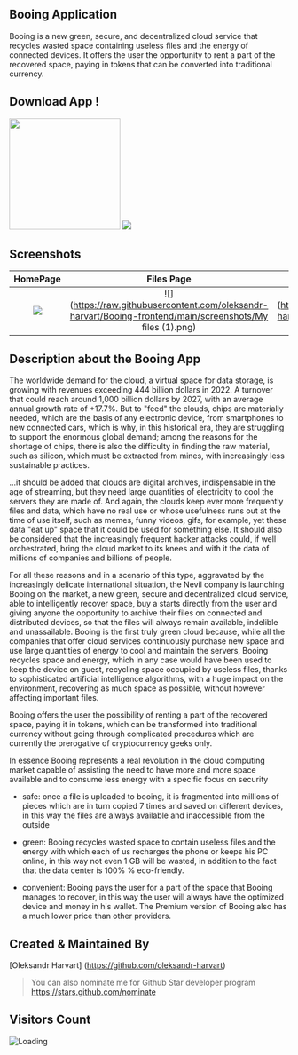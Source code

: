 ## Booing Application

Booing is a new green, secure, and decentralized cloud service that recycles wasted space containing useless files and the energy of connected devices. It offers the user the opportunity to rent a part of the recovered space, paying in tokens that can be converted into traditional currency.

## Download App !
<a href="https://play.google.com/store/apps/details?id=com.rr.booingapp"><img src="https://playerzon.com/asset/download.png" width="200"></img></a>
<img src="https://raw.githubusercontent.com/oleksandr-harvart/Booing-frontend/main/screenshot/screenshot1.png"  /> 

## Screenshots

  HomePage                 |   Files Page        |  View Page
:-------------------------:|:-------------------------:|:-------------------------:
![](https://raw.githubusercontent.com/oleksandr-harvart/Booing-frontend/main/screenshots/Home.png)|![](https://raw.githubusercontent.com/oleksandr-harvart/Booing-frontend/main/screenshots/My files (1).png)|![](https://raw.githubusercontent.com/oleksandr-harvart/Booing-frontend/main/screenshots/My files (2).png)


## Description about the Booing App

The worldwide demand for the cloud, a virtual space for data storage, is growing with revenues exceeding 444 billion dollars in 2022. A turnover that could reach around 1,000 billion dollars by 2027, with an average annual growth rate of +17.7%. But to "feed" the clouds, chips are materially needed, which are the basis of any electronic device, from smartphones to new connected cars, which is why, in this historical era, they are struggling to support the enormous global demand; among the reasons for the shortage of chips, there is also the difficulty in finding the raw material, such as silicon, which must be extracted from mines, with increasingly less sustainable practices.

...it should be added that clouds are digital archives, indispensable in the age of streaming, but they need large quantities of electricity to cool the servers they are made of. And again, the clouds keep ever more frequently files and data, which have no real use or whose usefulness runs out at the time of use itself, such as memes, funny videos, gifs, for example, yet these data "eat up" space that it could be used for something else. It should also be considered that the increasingly frequent hacker attacks could, if well orchestrated, bring the cloud market to its knees and with it the data of millions of companies and billions of people.

For all these reasons and in a scenario of this type, aggravated by the increasingly delicate international situation, the Nevil company is launching Booing on the market, a new green, secure and decentralized cloud service, able to intelligently recover space, buy a starts directly from the user and giving anyone the opportunity to archive their files on connected and distributed devices, so that the files will always remain available, indelible and unassailable. Booing is the first truly green cloud because, while all the companies that offer cloud services continuously purchase new space and use large quantities of energy to cool and maintain the servers, Booing recycles space and energy, which in any case would have been used to keep the device on guest, recycling space occupied by useless files, thanks to sophisticated artificial intelligence algorithms, with a huge impact on the environment, recovering as much space as possible, without however affecting important files.

Booing offers the user the possibility of renting a part of the recovered space, paying it in tokens, which can be transformed into traditional currency without going through complicated procedures which are currently the prerogative of cryptocurrency geeks only.

In essence Booing represents a real revolution in the cloud computing market capable of assisting the need to have more and more space available and to consume less energy with a specific focus on security

- safe: once a file is uploaded to booing, it is fragmented into millions of pieces which are in turn copied 7 times and saved on different devices, in this way the files are always available and inaccessible from the outside

- green: Booing recycles wasted space to contain useless files and the energy with which each of us recharges the phone or keeps his PC online, in this way not even 1 GB will be wasted, in addition to the fact that the data center is 100% % eco-friendly.

- convenient: Booing pays the user for a part of the space that Booing manages to recover, in this way the user will always have the optimized device and money in his wallet. The Premium version of Booing also has a much lower price than other providers.

## Created & Maintained By

[Oleksandr Harvart] (https://github.com/oleksandr-harvart)


> You can also nominate me for Github Star developer program
> https://stars.github.com/nominate

## Visitors Count

<img align="left" src = "https://profile-counter.glitch.me/oleksandr-harvart/count.svg" alt ="Loading">
